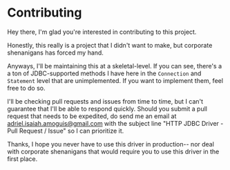 # Contributing

Hey there, I'm glad you're interested in contributing to this project.

Honestly, this really is a project that I didn't want to make, but corporate shenanigans has forced my hand.

Anyways, I'll be maintaining this at a skeletal-level. If you can see, there's a a ton of JDBC-supported methods I have here in the `Connection` and `Statement` level that are unimplemented. If you want to implement them, feel free to do so.

I'll be checking pull requests and issues from time to time, but I can't guarantee that I'll be able to respond quickly. Should you submit a pull request that needs to be expedited, do send me an email at
[adriel.isaiah.amoguis@gmail.com](mailto:adriel.isaiah.amoguis@gmail.com) with the subject line "HTTP JDBC Driver - Pull Request / Issue" so I can prioritize it.

Thanks, I hope you never have to use this driver in production-- nor deal with corporate shenanigans that would require you to use this driver in the first place.